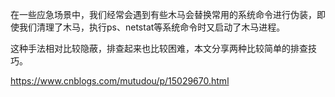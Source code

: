 在一些应急场景中，我们经常会遇到有些木马会替换常用的系统命令进行伪装，即使我们清理了木马，执行ps、netstat等系统命令时又启动了木马进程。

这种手法相对比较隐蔽，排查起来也比较困难，本文分享两种比较简单的排查技巧。


<https://www.cnblogs.com/mutudou/p/15029670.html>